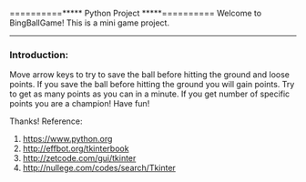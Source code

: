 ==========***** Python Project *****==========
Welcome to BingBallGame!
This is a mini game project.

*****************************************************************
### Introduction: ###
Move arrow keys to try to save the ball before hitting the ground and loose points.
If you save the ball before hitting the ground you will gain points.
Try to get as many points as you can in a minute.
If you get number of specific points you are a champion!
Have fun!

Thanks!
Reference: 
1. https://www.python.org 
2. http://effbot.org/tkinterbook 
3. http://zetcode.com/gui/tkinter 
4. http://nullege.com/codes/search/Tkinter